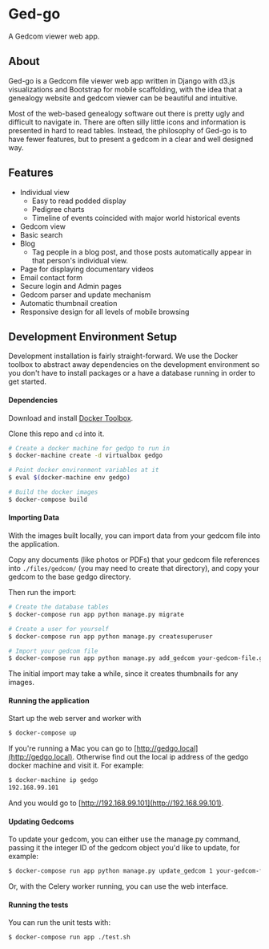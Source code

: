 # Ged-go
A Gedcom viewer web app.

## About

Ged-go is a Gedcom file viewer web app written in Django with d3.js
visualizations and Bootstrap for mobile scaffolding, with the idea that a
genealogy website and gedcom viewer can be beautiful and intuitive.

Most of the web-based genealogy software out there is pretty ugly and
difficult to navigate in.  There are often silly little icons and
information is presented in hard to read tables.  Instead, the philosophy of
Ged-go is to have fewer features, but to present a gedcom in a clear and well
designed way.


## Features

- Individual view
  - Easy to read podded display
  - Pedigree charts
  - Timeline of events coincided with major world historical events
- Gedcom view
- Basic search
- Blog
  - Tag people in a blog post, and those posts automatically appear in that
    person's individual view.
- Page for displaying documentary videos
- Email contact form
- Secure login and Admin pages
- Gedcom parser and update mechanism
- Automatic thumbnail creation
- Responsive design for all levels of mobile browsing


## Development Environment Setup

Development installation is fairly straight-forward.  We use the Docker toolbox
to abstract away dependencies on the development environment so you don't have
to install packages or a have a database running in order to get started.

#### Dependencies

Download and install [Docker Toolbox](http://www.docker.com/toolbox).

Clone this repo and `cd` into it.

```bash
# Create a docker machine for gedgo to run in
$ docker-machine create -d virtualbox gedgo

# Point docker environment variables at it
$ eval $(docker-machine env gedgo)

# Build the docker images
$ docker-compose build
```

#### Importing Data

With the images built locally, you can import data from your gedcom file into
the application.

Copy any documents (like photos or PDFs) that your gedcom file references into
`./files/gedcom/` (you may need to create that directory), and copy your
gedcom to the base gedgo directory.

Then run the import:

```bash
# Create the database tables
$ docker-compose run app python manage.py migrate

# Create a user for yourself
$ docker-compose run app python manage.py createsuperuser

# Import your gedcom file
$ docker-compose run app python manage.py add_gedcom your-gedcom-file.ged
```

The initial import may take a while, since it creates thumbnails for any
images.

#### Running the application

Start up the web server and worker with

```bash
$ docker-compose up
```

If you're running a Mac you can go to [http://gedgo.local](http://gedgo.local).  Otherwise find out the local ip address of the gedgo docker machine and visit it.  For example:

```bash
$ docker-machine ip gedgo
192.168.99.101
```

And you would go to [http://192.168.99.101](http://192.168.99.101).

#### Updating Gedcoms
To update your gedcom, you can either use the manage.py command, passing it
the integer ID of the gedcom object you'd like to update, for example:

```bash
$ docker-compose run app python manage.py update_gedcom 1 your-gedcom-file.ged
```

Or, with the Celery worker running, you can use the web interface.


#### Running the tests
You can run the unit tests with:

```bash
$ docker-compose run app ./test.sh
```
